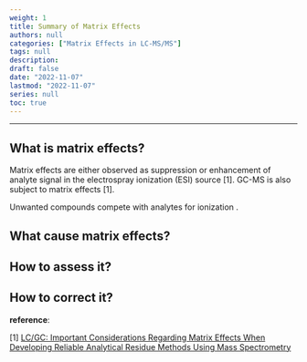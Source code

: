 ```yaml
---
weight: 1
title: Summary of Matrix Effects
authors: null
categories: ["Matrix Effects in LC-MS/MS"]
tags: null
description:  
draft: false
date: "2022-11-07"
lastmod: "2022-11-07"
series: null
toc: true
---
```




<!--more-->
---

## What is matrix effects?
Matrix effects are either observed as suppression or enhancement of analyte signal in the electrospray ionization (ESI) source <a id="#Reference 1">[1]</a>.  GC-MS is also subject to matrix effects <a id="#Reference 1">[1]</a>.

Unwanted compounds compete with analytes for ionization .

## What cause matrix effects?

## How to assess it?


## How to correct it?


<b><font class = "font_upper">reference</font></b>: 
<p id="Reference 1">[1] 
<a href = "https://www.chromatographyonline.com/view/important-considerations-regarding-matrix-effects-when-developing-reliable-analytical-residue-method" target="_blank" rel="noopener noreferrer">LC/GC: Important Considerations Regarding Matrix Effects When Developing Reliable Analytical Residue Methods Using Mass Spectrometry</p>